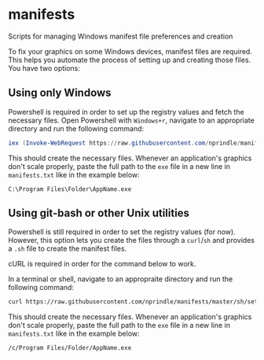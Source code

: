# manifests

Scripts for managing Windows manifest file preferences and creation

To fix your graphics on some Windows devices, manifest files are required. This
helps you automate the process of setting up and creating those files. You have
two options:

## Using only Windows

Powershell is required in order to set up the registry values and fetch the
necessary files. Open Powershell with `Windows+r`, navigate to an appropriate
directory and run the following command:

```powershell
iex (Invoke-WebRequest https://raw.githubusercontent.com/nprindle/manifests/master/ps/setup.ps1).Content
```

This should create the necessary files. Whenever an application's graphics don't
scale properly, paste the full path to the `exe` file in a new line in
`manifests.txt` like in the example below:

```
C:\Program Files\Folder\AppName.exe
```

## Using git-bash or other Unix utilities

Powershell is still required in order to set the registry values (for now).
However, this option lets you create the files through a `curl`/`sh` and
provides a `.sh` file to create the manifest files.

cURL is required in order for the command below to work.

In a terminal or shell, navigate to an appropraite directory and run the
following command:

```bash
curl https://raw.githubusercontent.com/nprindle/manifests/master/sh/setup.sh | sh
```

This should create the necessary files. Whenever an application's graphics don't
scale properly, paste the full path to the `exe` file in a new line in
`manifests.txt` like in the example below:

```
/c/Program Files/Folder/AppName.exe
```

